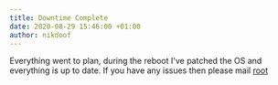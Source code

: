 ```yaml
---
title: Downtime Complete
date: 2020-08-29 15:46:00 +01:00
author: nikdoof
---
```

Everything went to plan, during the reboot I've patched the OS and everything is up to date. If you have any issues then please mail [root](mailto:root)